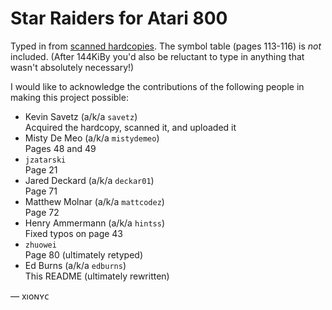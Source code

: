 Star Raiders for Atari 800
==============================================================================
Typed in from [scanned hardcopies](https://archive.org/stream/AtariStarRaidersSourceCode/Atari_Star_Raiders_Source_Code).  The symbol table (pages 113-116) is *not* included. (After 144KiBy you'd also be reluctant to type in anything that wasn't absolutely necessary!)

I would like to acknowledge the contributions of the following people in making this project possible:
 * Kevin Savetz (a/k/a `savetz`)<br />Acquired the hardcopy, scanned it, and uploaded it
 * Misty De Meo (a/k/a `mistydemeo`)<br />Pages 48 and 49
 * `jzatarski`<br />Page 21
 * Jared Deckard (a/k/a `deckar01`)<br />Page 71
 * Matthew Molnar (a/k/a `mattcodez`)<br />Page 72
 * Henry Ammermann (a/k/a `hintss`)<br />Fixed typos on page 43
 * `zhuowei`<br />Page 80 (ultimately retyped)
 * Ed Burns (a/k/a `edburns`)<br />This README (ultimately rewritten)

— xıoɴʏᴄ
